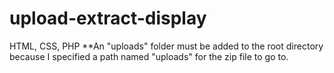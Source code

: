 # upload-extract-display
HTML, CSS, PHP
**An "uploads" folder must be added to the root directory because I specified a path named "uploads" for the zip file to go to.
